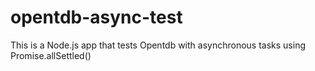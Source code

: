 # opentdb-async-test
This is a Node.js app that tests Opentdb with asynchronous tasks using Promise.allSettled()
